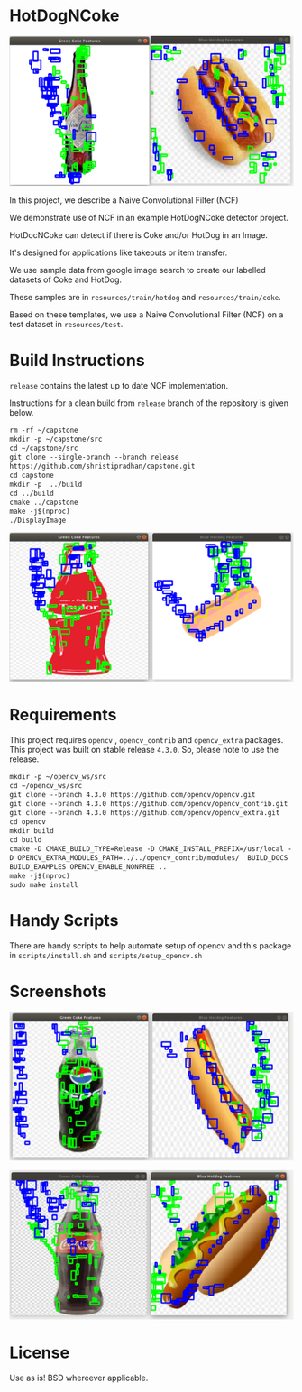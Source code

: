 # HotDogNCoke
![HotDogNCoke1](resources/HotDogNCoke1.png)

In this project, we describe a Naive Convolutional Filter (NCF)

We demonstrate use of NCF in an example HotDogNCoke detector project.

HotDocNCoke can detect if there is Coke and/or HotDog in an Image.

It's designed for applications like takeouts or item transfer.

We use sample data from google image search to create our labelled datasets of Coke and HotDog.

These samples are in `resources/train/hotdog` and `resources/train/coke`.

Based on these templates, we use a Naive Convolutional Filter (NCF) on a test dataset in `resources/test`.


# Build Instructions

`release` contains the latest up to date NCF implementation.

Instructions for a clean build from `release` branch of the repository is given below.


```
rm -rf ~/capstone
mkdir -p ~/capstone/src
cd ~/capstone/src
git clone --single-branch --branch release https://github.com/shristipradhan/capstone.git
cd capstone
mkdir -p  ../build
cd ../build
cmake ../capstone
make -j$(nproc)
./DisplayImage

```

![HotDogNCoke3](resources/HotDogNCoke3.png)

# Requirements

This project requires `opencv` ,	`opencv_contrib` and `opencv_extra` packages. This project was built on stable release `4.3.0`. So, please note to use the release.

```
mkdir -p ~/opencv_ws/src
cd ~/opencv_ws/src
git clone --branch 4.3.0 https://github.com/opencv/opencv.git
git clone --branch 4.3.0 https://github.com/opencv/opencv_contrib.git
git clone --branch 4.3.0 https://github.com/opencv/opencv_extra.git
cd opencv
mkdir build
cd build
cmake -D CMAKE_BUILD_TYPE=Release -D CMAKE_INSTALL_PREFIX=/usr/local -D OPENCV_EXTRA_MODULES_PATH=../../opencv_contrib/modules/  BUILD_DOCS BUILD_EXAMPLES OPENCV_ENABLE_NONFREE ..
make -j$(nproc)
sudo make install
```


# Handy Scripts

There are handy scripts to help automate setup of opencv and this package in `scripts/install.sh` and `scripts/setup_opencv.sh`

# Screenshots

![HotDogNCoke2](resources/HotDogNCoke2.png)

![HotDogNCoke4](resources/HotDogNCoke4.png)

# License

Use as is! BSD whereever applicable.


